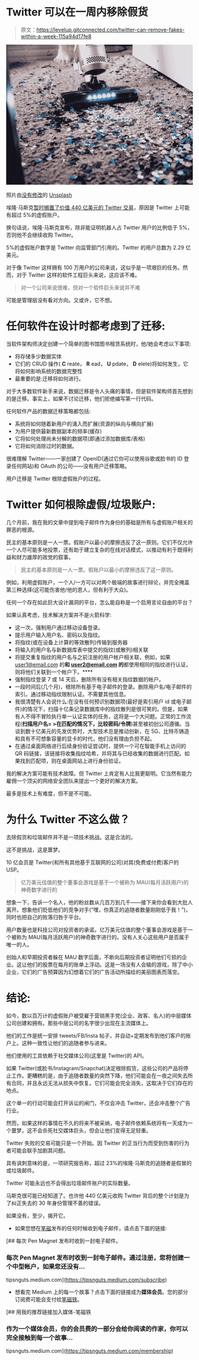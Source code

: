 # Twitter 可以在一周内移除假货

> 原文：<https://levelup.gitconnected.com/twitter-can-remove-fakes-within-a-week-115a94d17fe8>

![](img/3fc423c5f21a9f39d82427d483d4a2c2.png)

照片由[没有修改](https://unsplash.com/@norevisions?utm_source=medium&utm_medium=referral)的 [Unsplash](https://unsplash.com?utm_source=medium&utm_medium=referral)

埃隆·马斯克[暂时搁置了价值 440 亿美元的 Twitter 交易](https://www.reuters.com/technology/twitter-estimates-spam-fake-accounts-represent-less-than-5-users-filing-2022-05-02/)，原因是 Twitter 上可能有超过 5%的虚假账户。

换句话说，埃隆·马斯克宣布，除非能证明机器人占 Twitter 用户的比例低于 5%，否则他不会继续收购 Twitter。

5%的虚假账户数字是 Twitter 向监管部门引用的。Twitter 的用户总数为 2.29 亿美元。

对于像 Twitter 这样拥有 100 万用户的公司来说，这似乎是一项艰巨的任务。然而，对于 Twitter 这样的软件工程巨头来说，这应该不难。

> 对一个公司来说很难，但对一个软件巨头来说并不难

可能是管理层没有看对方向。又或许，它不想。

# 任何软件在设计时都考虑到了迁移:

当软件架构师决定创建一个简单的图书馆图书租赁系统时，他/她会考虑以下事项:

*   将存储多少数据实体
*   它们的 CRUD 操作( **C** reate， **R** ead， **U** pdate， **D** elete)将如何发生，它将如何影响系统的数据完整性
*   最重要的是:迁移将如何进行。

对于大多数软件新手来说，数据迁移是令人头痛的事情，但是软件架构师首先想到的是迁移。事实上，如果不讨论迁移，他们拒绝编写第一行代码。

任何软件产品的数据迁移策略都包括:

*   系统将如何随着新用户的涌入而扩展(资源的纵向与横向扩展)
*   为用户提供最新数据副本的频率(缓存)
*   它将如何处理尚未分解的数据项(即通过添加数据库/表格)
*   它将如何消除过时的数据。

很难理解 Twitter——一家创建了 OpenID(通过它你可以使用谷歌或脸书的 ID 登录任何网站)和 OAuth 的公司——没有用户迁移策略。

用户迁移是 Twitter 根除虚假账户的过程。

# Twitter 如何根除虚假/垃圾账户:

几个月前，我在我的文章中提到电子邮件作为身份的基础是所有与虚假账户相关的罪恶的根源。

民主的基本原则是一人一票。假账户以最小的摩擦违反了这一原则。它们不仅允许一个人尽可能多地投票，还有助于建立复杂的在线对话模式，以推动有利于既得利益和财力雄厚的政党的叙事。

> 民主的基本原则是一人一票。假账户以最小的摩擦违反了这一原则。

例如，利用虚假账户，一个人/一方可以对两个极端的故事进行辩论，并完全掩盖第三种选择(这可能伤害他/他的恩人，但有利于大众)。

任何一个存在如此巨大设计漏洞的平台，怎么能自称是一个启用言论自由的平台？

如果认真考虑，技术解决方案并不是火箭科学:

*   这一次，强制用户通过移动设备登录。
*   提示用户输入用户名、密码以及指纹。
*   将指纹(或在设备上计算的等效散列)传输到服务器
*   将输入的用户名与新数据库表中提交的指纹(或散列)相关联
*   将提交重复指纹的用户名与之前注册的用户帐户相关联，例如，如果 user1@email.com 的**和 user2@email.com 的**都使用相同的指纹进行认证，则将他们关联到一个帐户下。****
*   强制指纹登录 7 或 14 天后，删除所有没有相关指纹数据的帐户。
*   一段时间后(几个月)，根除所有基于电子邮件的登录。删除用户名/电子邮件的索引。通过移动指纹限制认证。不需要其他信息。
*   我很清楚有人会说什么:在没有任何预识别数据项(最好是索引用户 id 或电子邮件)的情况下，扫描十亿条记录数据库中的指纹散列是很可笑的。但是，如果有人不得不冒险执行单一认证实体的任务，这将是一个大问题。正常的工作流程(**扫描用户名= >在匹配的情况下，比较密码/令牌**)甚至被初创公司遵循。当谈到数十亿美元的先发优势时，大型技术总是推动创新，在 5G、比特币铸造和具有不可想象容量的显卡的时代，他们没有理由负担不起。
*   在通过桌面网络进行后续身份验证尝试时，提供一个可在智能手机上访问的 QR 码链接，该链接将收集指纹哈希，并将其与已经收集的数据进行匹配。如果找到匹配项，则在桌面网站上进行身份验证。

我的解决方案可能有技术故障。但 Twitter 上肯定有人比我更聪明。它当然有能力雇佣一个顶尖的网络安全团队来提出一个更好的解决方案。

最多是技术上有难度，但不是不可能。

# 为什么 Twitter 不这么做？

去除假货和垃圾邮件并不是一项技术挑战。这是合法的。

这不是挑战，这是噩梦。

10 亿会员是 Twitter(和所有其他基于互联网的公司)对其(免费或付费)客户的 USP。

> 亿万美元估值的整个董事会游戏是基于一个被称为 MAU(每月活跃用户)的神奇数字进行的

想象一下，告诉一个名人，他的粉丝数从几百万到几千——接下来你会看到大批人离开。想象他们贬低他们的竞争对手(“嘿，你真正的追随者数量刚刚低于我！”)，同时也把自己的败落归咎于平台。

用户数量也是科技公司对投资者的承诺。亿万美元估值的整个董事会游戏是基于一个被称为 MAU(每月活跃用户)的神奇数字进行的。没有人关心这些用户是否属于唯一的人。

创始人和早期投资者躲在 MAU 数字后面，不断向后期投资者证明他们亏损的企业。这让他们的股票在每月的账单上浮动。这是一场没有人会输的游戏，除了中小企业，它们的广告预算因为幻想着它们的广告活动所描绘的美丽图表而落空。

# 结论:

如今，数以百万计的虚假账户被受雇于营销黑手党(企业、政客、名人)的中层媒体公司创建和拥有。那些中层公司的名字很少出现在主流媒体上。

他们的工作是统一安排 tweets/FB/Insta 帖子，并自动+定期发布到他们客户的账户上。这种一致性让他们的追随者参与进来。

他们使用的工具依赖于社交媒体公司(这里是 Twitter)的 API。

如果 Twitter(或脸书/Instagram/Snapchat)决定根除假货，这些公司的产品将停止工作。更糟糕的是，由于追随者数量的突然下降，他们可能会在一夜之间失去所有合同，并且永远无法从损失中恢复。它们可能会完全消失，这取决于它们存在的地点。

这个单一的行动可能会打开诉讼的闸门，不仅会冲击 Twitter，还会冲击整个广告行业。

然而，如果这样的事情在不久的将来不被采纳，电子邮件依赖系统将有一天成为一个噩梦。这不会杀死社交媒体巨头，但会让他们变得无足轻重。

Twitter 失败的交易可能只是一个开始。因 Twitter 的正当行为而受到伤害的行为者可能会联手加剧其问题。

具有讽刺意味的是，一项研究报告称，超过 23%的埃隆·马斯克的追随者是假冒的或垃圾邮件。

Twitter 可能永远也不会得出垃圾邮件账户的实际数量。

马斯克很可能已经知道了。也许他 440 亿美元收购 Twitter 背后的整个计划是为了纠正失去的 30 年身份管理不善的错误。

如果没有，至少，揭开它。

*   如果您想在[笔磁](https://tipsnguts.medium.com/)发布的任何时候收到电子邮件，请点击下面的链接:

[](https://tipsnguts.medium.com/subscribe) [## 每次 Pen Magnet 发布时收到一封电子邮件。

### 每次 Pen Magnet 发布时收到一封电子邮件。通过注册，您将创建一个中型帐户，如果您还没有…

tipsnguts.medium.com](https://tipsnguts.medium.com/subscribe) 

*   想看完 Medium 上的每一个故事？点击下面的链接成为**媒体会员**。您的部分订阅费可能会支付给[笔磁铁](https://tipsnguts.medium.com/)。

[](https://tipsnguts.medium.com/membership) [## 用我的推荐链接加入媒体-笔磁铁

### 作为一个媒体会员，你的会员费的一部分会给你阅读的作家，你可以完全接触到每一个故事…

tipsnguts.medium.com](https://tipsnguts.medium.com/membership)